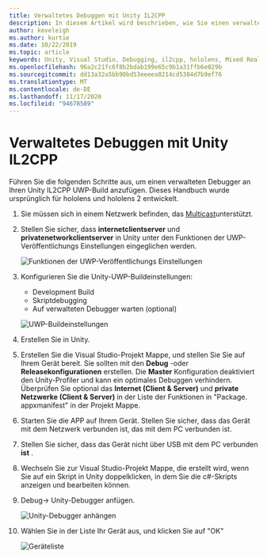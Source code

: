 ```yaml
---
title: Verwaltetes Debuggen mit Unity IL2CPP
description: In diesem Artikel wird beschrieben, wie Sie einen verwalteten Debugger in Ihrem Unity IL2CPP-UWP-Projekt ausführen.
author: keveleigh
ms.author: kurtie
ms.date: 10/22/2019
ms.topic: article
keywords: Unity, Visual Studio, Debugging, il2cpp, hololens, Mixed Reality-Headset, Windows Mixed Reality-Headset, Virtual Reality-Headset, UWP
ms.openlocfilehash: 96a2c21fc6f8b2bdab199e65c9b1a31ffb6e029b
ms.sourcegitcommit: dd13a32a5bb90bd53eeeea8214cd5384d7b9ef76
ms.translationtype: MT
ms.contentlocale: de-DE
ms.lasthandoff: 11/17/2020
ms.locfileid: "94678589"
---
```

# <a name="managed-debugging-with-unity-il2cpp"></a>Verwaltetes Debuggen mit Unity IL2CPP

Führen Sie die folgenden Schritte aus, um einen verwalteten Debugger an Ihren Unity IL2CPP UWP-Build anzufügen. Dieses Handbuch wurde ursprünglich für hololens und hololens 2 entwickelt.

1. Sie müssen sich in einem Netzwerk befinden, das [Multicast](https://en.wikipedia.org/wiki/Multicast)unterstützt.
1. Stellen Sie sicher, dass **internetclientserver** und **privatenetworkclientserver** in Unity unter den Funktionen der UWP-Veröffentlichungs Einstellungen eingeglichen werden.

    ![Funktionen der UWP-Veröffentlichungs Einstellungen](images/il2cpp-debugging-capabilities.png)

1. Konfigurieren Sie die Unity-UWP-Buildeinstellungen:
    - Development Build
    - Skriptdebugging
    - Auf verwalteten Debugger warten (optional)

    ![UWP-Buildeinstellungen](images/il2cpp-debugging-build.png)

1. Erstellen Sie in Unity.
1. Erstellen Sie die Visual Studio-Projekt Mappe, und stellen Sie Sie auf Ihrem Gerät bereit. Sie sollten mit den **Debug** -oder **Releasekonfigurationen** erstellen. Die **Master** Konfiguration deaktiviert den Unity-Profiler und kann ein optimales Debuggen verhindern. Überprüfen Sie optional das **Internet (Client & Server)** und **private Netzwerke (Client & Server)** in der Liste der Funktionen in "Package. appxmanifest" in der Projekt Mappe.
1. Starten Sie die APP auf Ihrem Gerät. Stellen Sie sicher, dass das Gerät mit dem Netzwerk verbunden ist, das mit dem PC verbunden ist.
1. Stellen Sie sicher, dass das Gerät nicht über USB mit dem PC verbunden **ist** .
1. Wechseln Sie zur Visual Studio-Projekt Mappe, die erstellt wird, wenn Sie auf ein Skript in Unity doppelklicken, in dem Sie die c#-Skripts anzeigen und bearbeiten können.
1. Debug-> Unity-Debugger anfügen.

    ![Unity-Debugger anhängen](images/il2cpp-debugging-attach.png)

1. Wählen Sie in der Liste Ihr Gerät aus, und klicken Sie auf "OK"

    ![Geräteliste](images/il2cpp-debugging-machines.png)
